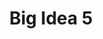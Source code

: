 ---
title: Big Idea 5
categories:
- ap_chem
link: https://docs.google.com/document/d/1XO7AKrzmEM5DN1r5G0pYIfmpOjKhJsPopAmKa4XvVeg/
description: Spontaneity, entropy, Gibbs free energy, thermodynamics, enthalpy, specific heat capacity.
layout: guide
---